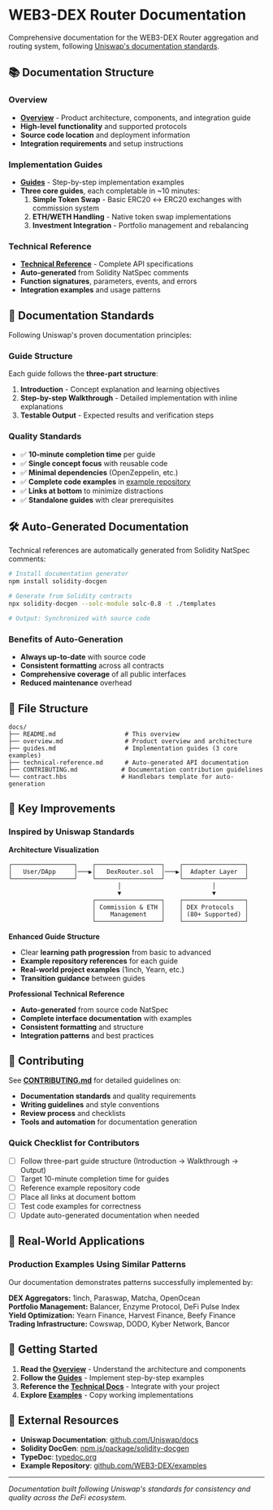 # WEB3-DEX Router Documentation

Comprehensive documentation for the WEB3-DEX Router aggregation and routing system, following [Uniswap's documentation standards](https://github.com/Uniswap/docs).

## 📚 Documentation Structure

### Overview
- **[Overview](overview.md)** - Product architecture, components, and integration guide
- **High-level functionality** and supported protocols
- **Source code location** and deployment information
- **Integration requirements** and setup instructions

### Implementation Guides  
- **[Guides](guides.md)** - Step-by-step implementation examples
- **Three core guides**, each completable in ~10 minutes:
  1. **Simple Token Swap** - Basic ERC20 ↔ ERC20 exchanges with commission system
  2. **ETH/WETH Handling** - Native token swap implementations
  3. **Investment Integration** - Portfolio management and rebalancing

### Technical Reference
- **[Technical Reference](technical-reference.md)** - Complete API specifications
- **Auto-generated** from Solidity NatSpec comments
- **Function signatures**, parameters, events, and errors
- **Integration examples** and usage patterns

## 🎯 Documentation Standards

Following Uniswap's proven documentation principles:

### Guide Structure
Each guide follows the **three-part structure**:
1. **Introduction** - Concept explanation and learning objectives
2. **Step-by-step Walkthrough** - Detailed implementation with inline explanations  
3. **Testable Output** - Expected results and verification steps

### Quality Standards
- ✅ **10-minute completion time** per guide
- ✅ **Single concept focus** with reusable code
- ✅ **Minimal dependencies** (OpenZeppelin, etc.)
- ✅ **Complete code examples** in [example repository](https://github.com/WEB3-DEX/examples)
- ✅ **Links at bottom** to minimize distractions
- ✅ **Standalone guides** with clear prerequisites

## 🛠️ Auto-Generated Documentation

Technical references are automatically generated from Solidity NatSpec comments:

```bash
# Install documentation generator
npm install solidity-docgen

# Generate from Solidity contracts
npx solidity-docgen --solc-module solc-0.8 -t ./templates

# Output: Synchronized with source code
```

### Benefits of Auto-Generation
- **Always up-to-date** with source code
- **Consistent formatting** across all contracts
- **Comprehensive coverage** of all public interfaces
- **Reduced maintenance** overhead

## 📁 File Structure

```
docs/
├── README.md                   # This overview
├── overview.md                 # Product overview and architecture
├── guides.md                   # Implementation guides (3 core examples)
├── technical-reference.md      # Auto-generated API documentation
├── CONTRIBUTING.md            # Documentation contribution guidelines
└── contract.hbs               # Handlebars template for auto-generation
```

## 🚀 Key Improvements

### Inspired by Uniswap Standards

**Architecture Visualization**
```
┌─────────────────┐    ┌──────────────────┐    ┌─────────────────┐
│   User/DApp     │───▶│   DexRouter.sol  │───▶│  Adapter Layer  │
└─────────────────┘    └──────────────────┘    └─────────────────┘
                              │                         │
                              ▼                         ▼
                       ┌──────────────────┐    ┌─────────────────┐
                       │ Commission & ETH │    │ DEX Protocols   │
                       │    Management    │    │ (80+ Supported) │
                       └──────────────────┘    └─────────────────┘
```

**Enhanced Guide Structure**
- Clear **learning path progression** from basic to advanced
- **Example repository references** for each guide
- **Real-world project examples** (1inch, Yearn, etc.)
- **Transition guidance** between guides

**Professional Technical Reference**
- **Auto-generated** from source code NatSpec
- **Complete interface documentation** with examples
- **Consistent formatting** and structure
- **Integration patterns** and best practices

## 🤝 Contributing

See **[CONTRIBUTING.md](CONTRIBUTING.md)** for detailed guidelines on:

- **Documentation standards** and quality requirements
- **Writing guidelines** and style conventions  
- **Review process** and checklists
- **Tools and automation** for documentation generation

### Quick Checklist for Contributors

- [ ] Follow three-part guide structure (Introduction → Walkthrough → Output)
- [ ] Target 10-minute completion time for guides
- [ ] Reference example repository code
- [ ] Place all links at document bottom
- [ ] Test code examples for correctness
- [ ] Update auto-generated documentation when needed

## 🌟 Real-World Applications

### Production Examples Using Similar Patterns

Our documentation demonstrates patterns successfully implemented by:

**DEX Aggregators:** 1inch, Paraswap, Matcha, OpenOcean  
**Portfolio Management:** Balancer, Enzyme Protocol, DeFi Pulse Index  
**Yield Optimization:** Yearn Finance, Harvest Finance, Beefy Finance  
**Trading Infrastructure:** Cowswap, DODO, Kyber Network, Bancor

## 📖 Getting Started

1. **Read the [Overview](overview.md)** - Understand the architecture and components
2. **Follow the [Guides](guides.md)** - Implement step-by-step examples  
3. **Reference the [Technical Docs](technical-reference.md)** - Integrate with your project
4. **Explore [Examples](https://github.com/WEB3-DEX/examples)** - Copy working implementations

## 🔗 External Resources

- **Uniswap Documentation**: [github.com/Uniswap/docs](https://github.com/Uniswap/docs)
- **Solidity DocGen**: [npm.js/package/solidity-docgen](https://www.npmjs.com/package/solidity-docgen)
- **TypeDoc**: [typedoc.org](https://typedoc.org/)
- **Example Repository**: [github.com/WEB3-DEX/examples](https://github.com/WEB3-DEX/examples)

---

*Documentation built following Uniswap's standards for consistency and quality across the DeFi ecosystem.* 